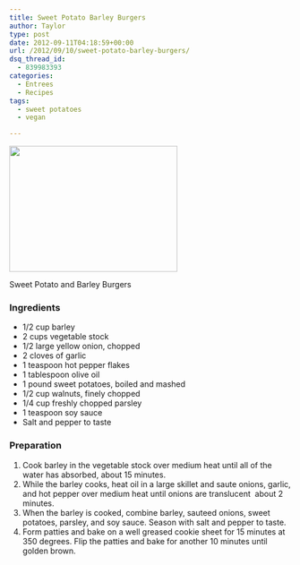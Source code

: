 ```yaml
---
title: Sweet Potato Barley Burgers
author: Taylor
type: post
date: 2012-09-11T04:18:59+00:00
url: /2012/09/10/sweet-potato-barley-burgers/
dsq_thread_id:
  - 839983393
categories:
  - Entrees
  - Recipes
tags:
  - sweet potatoes
  - vegan

---
```

<div id="attachment_1984" style="width: 310px" class="wp-caption alignright">
  <a href="{{% mediaroot %}}uploads/2012/09/P9111430.jpg" rel="lightbox[1588]"><img class="size-medium wp-image-1984" title="Sweet Potato and Barley Burgers" src="{{% mediaroot %}}uploads/2012/09/P9111430-300x225.jpg" alt="" width="300" height="225" srcset="{{% mediaroot %}}uploads/2012/09/P9111430-300x225.jpg 300w, {{% mediaroot %}}uploads/2012/09/P9111430-400x300.jpg 400w, {{% mediaroot %}}uploads/2012/09/P9111430.jpg 800w" sizes="(max-width: 300px) 100vw, 300px" /></a>
  
  <p class="wp-caption-text">
    Sweet Potato and Barley Burgers
  </p>
</div>

### Ingredients

  * 1/2 cup barley
  * 2 cups vegetable stock
  * 1/2 large yellow onion, chopped
  * 2 cloves of garlic
  * 1 teaspoon hot pepper flakes
  * 1 tablespoon olive oil
  * 1 pound sweet potatoes, boiled and mashed
  * 1/2 cup walnuts, finely chopped
  * 1/4 cup freshly chopped parsley
  * 1 teaspoon soy sauce
  * Salt and pepper to taste

### Preparation

  1. Cook barley in the vegetable stock over medium heat until all of the water has absorbed, about 15 minutes.
  2. While the barley cooks, heat oil in a large skillet and saute onions, garlic, and hot pepper over medium heat until onions are translucent  about 2 minutes.
  3. When the barley is cooked, combine barley, sauteed onions, sweet potatoes, parsley, and soy sauce. Season with salt and pepper to taste.
  4. Form patties and bake on a well greased cookie sheet for 15 minutes at 350 degrees. Flip the patties and bake for another 10 minutes until golden brown.
